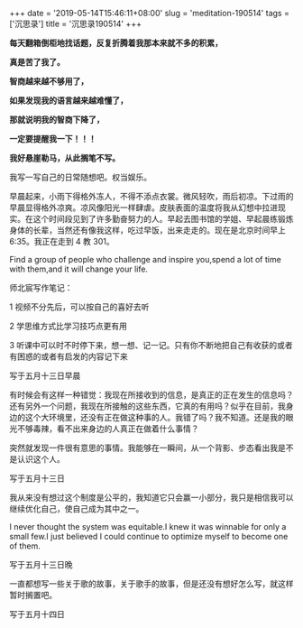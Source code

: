 +++
date = '2019-05-14T15:46:11+08:00'
slug = 'meditation-190514'
tags = ['沉思录']
title = '沉思录190514'
+++

**每天翻箱倒柜地找话题，反复折腾着我那本来就不多的积累，**

**真是苦了我了。**

**智商越来越不够用了，**

**如果发现我的语言越来越难懂了，**

**那就说明我的智商下降了，**

**一定要提醒我一下！！！**

**我好悬崖勒马，从此搁笔不写。**

我写一写自己的日常随想吧。权当娱乐。

早晨起来，小雨下得格外冻人，不得不添点衣裳。微风轻吹，雨后初凉。下过雨的早晨显得格外凉爽。凉风像阳光一样肆虐。皮肤表面的温度将我从幻想中拉进现实。在这个时间段见到了许多勤奋努力的人。早起去图书馆的学姐、早起晨练锻炼身体的长辈，当然还有像我这样，吃过早饭，出来走走的。现在是北京时间早上 6:35。我正在走到 4 教 301。

Find a group of people who challenge and inspire you,spend a lot of time with them,and it will change your life.

师北宸写作笔记：

1 视频不分先后，可以按自己的喜好去听

2 学思维方式比学习技巧点更有用

3 听课中可以时不时停下来，想一想、记一记。只有你不断地把自己有收获的或者有困惑的或者有启发的内容记下来

写于五月十三日早晨

有时候会有这样一种错觉：我现在所接收到的信息，是真正的正在发生的信息吗？还有另外一个问题，我现在所接触的这些东西，它真的有用吗？似乎在目前，我身边的这个大环境里，还没有正在做这种事的人。我错了吗？我不知道。还是我的眼光不够毒辣，看不出来身边的人真正在做着什么事情？

突然就发现一件很有意思的事情。我能够在一瞬间，从一个背影、步态看出我是不是认识这个人。

写于五月十三日

我从来没有想过这个制度是公平的，我知道它只会赢一小部分，我只是相信我可以继续优化自己，使自己成为其中之一。

I never thought the system was equitable.I knew it was winnable for only a small few.I just believed I could continue to optimize myself to become one of them.

写于五月十三日晚

一直都想写一些关于歌的故事，关于歌手的故事，但是还没有想好怎么写，就这样暂时搁置吧。

写于五月十四日
